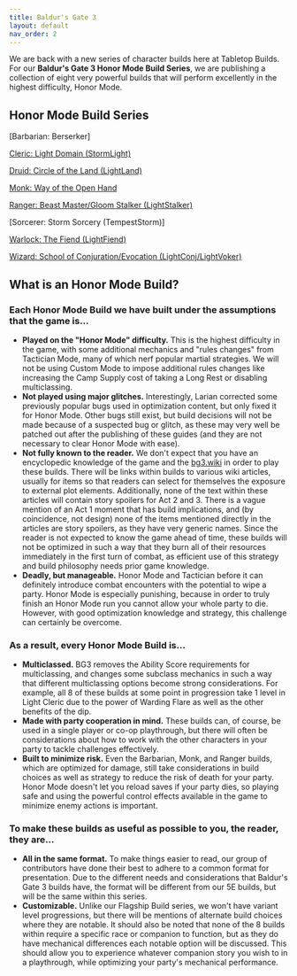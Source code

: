 ```yaml
---
title: Baldur's Gate 3
layout: default
nav_order: 2
---
```



We are back with a new series of character builds here at Tabletop Builds. For our **Baldur's Gate 3 Honor Mode Build Series**, we are publishing a collection of eight very powerful builds that will perform excellently in the highest difficulty, Honor Mode. 
## Honor Mode Build Series

[Barbarian: Berserker]

[Cleric: Light Domain (StormLight)](https://majinevelyn.com/docs/Baldur's%20Gate%203/Honor%20Build%20-%20Cleric%20-%20Light%20Domain.html)

[Druid: Circle of the Land (LightLand)](https://majinevelyn.com/docs/Baldur's%20Gate%203/Honor%20Build%20-%20Druid.html)

[Monk: Way of the Open Hand](https://majinevelyn.com/docs/Baldur's%20Gate%203/Honor%20Build%20-%20Monk.html)

[Ranger: Beast Master/Gloom Stalker (LightStalker)](https://majinevelyn.com/docs/Baldur's%20Gate%203/Honor%20Build%20-%20Ranger.html)

[Sorcerer: Storm Sorcery (TempestStorm)]

[Warlock: The Fiend (LightFiend)](https://majinevelyn.com/docs/Baldur's%20Gate%203/Honor%20Build%20-%20Warlock.html)

[Wizard: School of Conjuration/Evocation (LightConj/LightVoker)](https://majinevelyn.com/docs/Baldur's%20Gate%203/Honor%20Build%20-%20Wizard.html)

## What is an Honor Mode Build?

### Each Honor Mode Build we have built under the assumptions that the game is…
- **Played on the "Honor Mode" difficulty.**  This is the highest difficulty in the game, with some additional mechanics and "rules changes" from Tactician Mode, many of which nerf popular martial strategies. We will not be using Custom Mode to impose additional rules changes like increasing the Camp Supply cost of taking a Long Rest or disabling multiclassing.
- **Not played using major glitches.**  Interestingly, Larian corrected some previously popular bugs used in optimization content, but only fixed it for Honor Mode. Other bugs still exist, but build decisions will not be made because of a suspected bug or glitch, as these may very well be patched out after the publishing of these guides (and they are not necessary to clear Honor Mode with ease).
- **Not fully known to the reader.**  We don't expect that you have an encyclopedic knowledge of the game and the [bg3.wiki](bg3.wiki) in order to play these builds. There will be links within builds to various wiki articles, usually for items so that readers can select for themselves the exposure to external plot elements. Additionally, none of the text within these articles will contain story spoilers for Act 2 and 3. There is a vague mention of an Act 1 moment that has build implications, and (by coincidence, not design) none of the items mentioned directly in the articles are story spoilers, as they have very generic names. Since the reader is not expected to know the game ahead of time, these builds will not be optimized in such a way that they burn all of their resources immediately in the first turn of combat, as efficient use of this strategy and build philosophy needs prior game knowledge. 
- **Deadly, but manageable.**  Honor Mode and Tactician before it can definitely introduce combat encounters with the potential to wipe a party. Honor Mode is especially punishing, because in order to truly finish an Honor Mode run you cannot allow your whole party to die. However, with good optimization knowledge and strategy, this challenge can certainly be overcome.
### As a result, every Honor Mode Build is…

- **Multiclassed.**  BG3 removes the Ability Score requirements for multiclassing, and changes some subclass mechanics in such a way that different multiclassing options become strong considerations. For example, all 8 of these builds at some point in progression take 1 level in Light Cleric due to the power of Warding Flare as well as the other benefits of the dip.
- **Made with party cooperation in mind.**  These builds can, of course, be used in a single player or co-op playthrough, but there will often be considerations about how to work with the other characters in your party to tackle challenges effectively.
- **Built to minimize risk.**  Even the Barbarian, Monk, and Ranger builds, which are optimized for damage, still take considerations in build choices as well as strategy to reduce the risk of death for your party. Honor Mode doesn't let you reload saves if your party dies, so playing safe and using the powerful control effects available in the game to minimize enemy actions is important.
### To make these builds as useful as possible to you, the reader, they are…

- **All in the same format.** To make things easier to read, our group of contributors have done their best to adhere to a common format for presentation. Due to the different needs and considerations that Baldur's Gate 3 builds have, the format will be different from our 5E builds, but will be the same within this series.
- **Customizable.** Unlike our Flagship Build series, we won't have variant level progressions, but there will be mentions of alternate build choices where they are notable. It should also be noted that none of the 8 builds within require a specific race or companion to function, but as they do have mechanical differences each notable option will be discussed. This should allow you to experience whatever companion story you wish to in a playthrough, while optimizing your party's mechanical performance.
